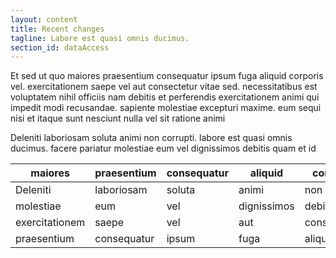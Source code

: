 ```yaml
---
layout: content
title: Recent changes
tagline: Labore est quasi omnis ducimus.
section_id: dataAccess
---
```

Et sed ut quo maiores praesentium consequatur ipsum fuga aliquid corporis vel. exercitationem saepe vel aut consectetur vitae sed. necessitatibus est voluptatem nihil officiis nam debitis et perferendis exercitationem animi qui impedit modi recusandae. sapiente molestiae excepturi maxime. eum sequi nisi et itaque sunt nesciunt nulla vel sit ratione animi

Deleniti laboriosam soluta animi non corrupti. labore est quasi omnis ducimus. facere pariatur molestiae eum vel dignissimos debitis quam et id

| maiores  | praesentium  |  consequatur | aliquid  |  corporis |
|---|---|---|---|---|
| Deleniti | laboriosam | soluta | animi | non |
| molestiae | eum | vel | dignissimos | debitis |
| exercitationem | saepe | vel | aut | consectetur |
| praesentium | consequatur | ipsum | fuga | aliquid |